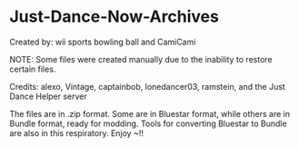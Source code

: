# Just-Dance-Now-Archives
Created by: wii sports bowling ball and CamiCami

NOTE: Some files were created manually due to the inability to restore certain files.

Credits: alexo, Vintage, captainbob, lonedancer03, ramstein, and the Just Dance Helper server

The files are in .zip format. Some are in Bluestar format, while others are in Bundle format, ready for modding.
Tools for converting Bluestar to Bundle are also in this respiratory.
Enjoy ~!!
